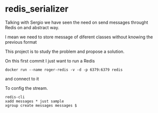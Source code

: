 # redis_serializer

Talking with Sergio we have seen the need on send messages throught Redis on and abstract way.

I mean we need to store message of diferent classes without knowing the previous format

This project is to study the problem and propose a solution.

On this first commit I just want to run a Redis

```buildoutcfg
docker run --name roger-redis -v -d -p 6379:6379 redis
```

and connect to it

To config the stream.

```buildoutcfg
redis-cli
xadd messages * just sample
xgroup create messages messages $
```
